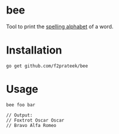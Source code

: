 bee
===

Tool to print the [spelling alphabet](https://en.wikipedia.org/wiki/Spelling_alphabet) of a word.

Installation
============

`go get github.com/f2prateek/bee`

Usage
=====
```
bee foo bar

// Output:
// Foxtrot Oscar Oscar
// Bravo Alfa Romeo
```